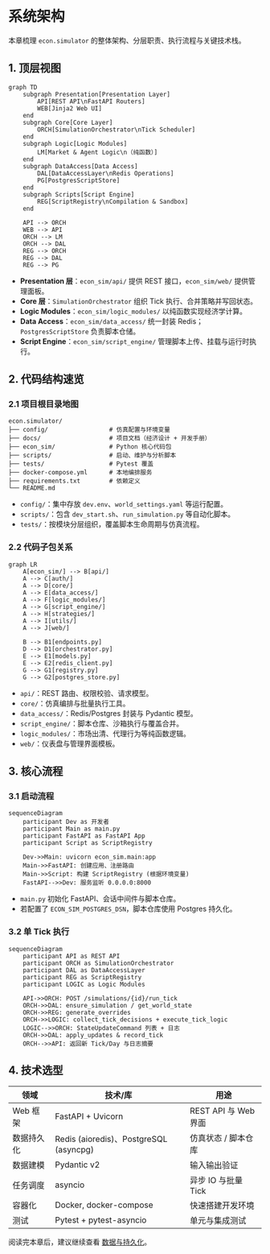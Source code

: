 # 系统架构

本章梳理 `econ.simulator` 的整体架构、分层职责、执行流程与关键技术栈。

## 1. 顶层视图

```mermaid
graph TD
    subgraph Presentation[Presentation Layer]
        API[REST API\nFastAPI Routers]
        WEB[Jinja2 Web UI]
    end
    subgraph Core[Core Layer]
        ORCH[SimulationOrchestrator\nTick Scheduler]
    end
    subgraph Logic[Logic Modules]
        LM[Market & Agent Logic\n（纯函数）]
    end
    subgraph DataAccess[Data Access]
        DAL[DataAccessLayer\nRedis Operations]
        PG[PostgresScriptStore]
    end
    subgraph Scripts[Script Engine]
        REG[ScriptRegistry\nCompilation & Sandbox]
    end

    API --> ORCH
    WEB --> API
    ORCH --> LM
    ORCH --> DAL
    REG --> ORCH
    REG --> DAL
    REG --> PG
```

- **Presentation 层**：`econ_sim/api/` 提供 REST 接口，`econ_sim/web/` 提供管理面板。
- **Core 层**：`SimulationOrchestrator` 组织 Tick 执行、合并策略并写回状态。
- **Logic Modules**：`econ_sim/logic_modules/` 以纯函数实现经济学计算。
- **Data Access**：`econ_sim/data_access/` 统一封装 Redis；`PostgresScriptStore` 负责脚本仓储。
- **Script Engine**：`econ_sim/script_engine/` 管理脚本上传、挂载与运行时执行。

## 2. 代码结构速览

### 2.1 项目根目录地图

```
econ.simulator/
├── config/                 # 仿真配置与环境变量
├── docs/                   # 项目文档（经济设计 + 开发手册）
├── econ_sim/               # Python 核心代码包
├── scripts/                # 启动、维护与分析脚本
├── tests/                  # Pytest 覆盖
├── docker-compose.yml      # 本地编排服务
├── requirements.txt        # 依赖定义
└── README.md
```

- `config/`：集中存放 `dev.env`、`world_settings.yaml` 等运行配置。
- `scripts/`：包含 `dev_start.sh`、`run_simulation.py` 等自动化脚本。
- `tests/`：按模块分层组织，覆盖脚本生命周期与仿真流程。

### 2.2 代码子包关系

```mermaid
graph LR
    A[econ_sim/] --> B[api/]
    A --> C[auth/]
    A --> D[core/]
    A --> E[data_access/]
    A --> F[logic_modules/]
    A --> G[script_engine/]
    A --> H[strategies/]
    A --> I[utils/]
    A --> J[web/]

    B --> B1[endpoints.py]
    D --> D1[orchestrator.py]
    E --> E1[models.py]
    E --> E2[redis_client.py]
    G --> G1[registry.py]
    G --> G2[postgres_store.py]
```

- `api/`：REST 路由、权限校验、请求模型。
- `core/`：仿真编排与批量执行工具。
- `data_access/`：Redis/Postgres 封装与 Pydantic 模型。
- `script_engine/`：脚本仓库、沙箱执行与覆盖合并。
- `logic_modules/`：市场出清、代理行为等纯函数逻辑。
- `web/`：仪表盘与管理界面模板。

## 3. 核心流程

### 3.1 启动流程

```mermaid
sequenceDiagram
    participant Dev as 开发者
    participant Main as main.py
    participant FastAPI as FastAPI App
    participant Script as ScriptRegistry

    Dev->>Main: uvicorn econ_sim.main:app
    Main->>FastAPI: 创建应用、注册路由
    Main->>Script: 构建 ScriptRegistry (根据环境变量)
    FastAPI-->>Dev: 服务监听 0.0.0.0:8000
```

- `main.py` 初始化 FastAPI、会话中间件与脚本仓库。
- 若配置了 `ECON_SIM_POSTGRES_DSN`，脚本仓库使用 Postgres 持久化。

### 3.2 单 Tick 执行

```mermaid
sequenceDiagram
    participant API as REST API
    participant ORCH as SimulationOrchestrator
    participant DAL as DataAccessLayer
    participant REG as ScriptRegistry
    participant LOGIC as Logic Modules

    API->>ORCH: POST /simulations/{id}/run_tick
    ORCH->>DAL: ensure_simulation / get_world_state
    ORCH->>REG: generate_overrides
    ORCH->>LOGIC: collect_tick_decisions + execute_tick_logic
    LOGIC-->>ORCH: StateUpdateCommand 列表 + 日志
    ORCH->>DAL: apply_updates & record_tick
    ORCH-->>API: 返回新 Tick/Day 与日志摘要
```

## 4. 技术选型

| 领域 | 技术/库 | 用途 |
| ---- | ------- | ---- |
| Web 框架 | FastAPI + Uvicorn | REST API 与 Web 界面 |
| 数据持久化 | Redis (aioredis)、PostgreSQL (asyncpg) | 仿真状态 / 脚本仓库 |
| 数据建模 | Pydantic v2 | 输入输出验证 |
| 任务调度 | asyncio | 异步 IO 与批量 Tick |
| 容器化 | Docker, docker-compose | 快速搭建开发环境 |
| 测试 | Pytest + pytest-asyncio | 单元与集成测试 |

阅读完本章后，建议继续查看 [数据与持久化](./2_DATA_AND_STORAGE.md)。
